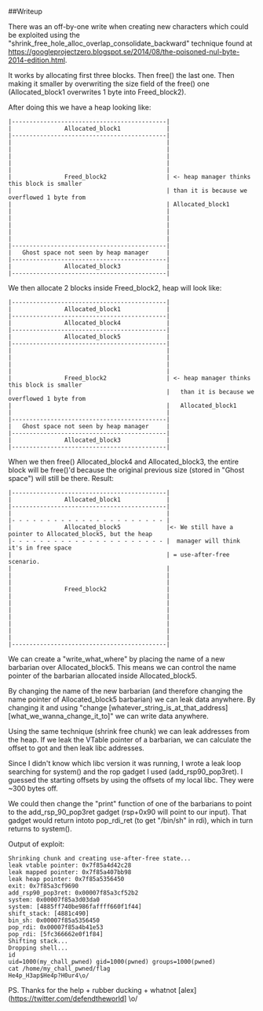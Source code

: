 ##Writeup

There was an off-by-one write when creating new characters which could be exploited using the "shrink_free_hole_alloc_overlap_consolidate_backward" technique found at  https://googleprojectzero.blogspot.se/2014/08/the-poisoned-nul-byte-2014-edition.html.

It works by allocating first three blocks. Then free() the last one. Then making it smaller by overwriting the size field of the free() one (Allocated_block1 overwrites 1 byte into Freed_block2).

After doing this we have a heap looking like:
```
|--------------------------------------------|
|				Allocated_block1			 |
|--------------------------------------------|
|											 |
|											 |
|											 |
|											 |
|											 |
|				Freed_block2				 | <- heap manager thinks this block is smaller 
|											 | than it is because we overflowed 1 byte from 
|											 | Allocated_block1
|											 |
|											 |
|											 |
|											 |
|											 |
|--------------------------------------------|
|	Ghost space not seen by heap manager	 |
|--------------------------------------------|
|				Allocated_block3			 |
|--------------------------------------------|
```
We then allocate 2 blocks inside Freed_block2, heap will look like:
```
|--------------------------------------------|
|				Allocated_block1			 |
|--------------------------------------------|
|				Allocated_block4			 |
|--------------------------------------------|
|				Allocated_block5			 |
|--------------------------------------------|
|											 | 
|											 |
|											 |
|											 |
|				Freed_block2				 | <- heap manager thinks this block is smaller 
|											 |   than it is because we overflowed 1 byte from 
|											 |   Allocated_block1
|											 |
|--------------------------------------------|
|	Ghost space not seen by heap manager	 |
|--------------------------------------------|
|				Allocated_block3			 |
|--------------------------------------------|
```
When we then free() Allocated_block4 and Allocated_block3, the entire block will be free()'d because the original previous size (stored in "Ghost space") will still be there. Result:
```
|--------------------------------------------|
|				Allocated_block1			 |
|--------------------------------------------|
|											 |
|- - - - - - - - - - - - - - - - - - - - - - |
|				Allocated_block5			 |<- We still have a pointer to Allocated_block5, but the heap  
|- - - - - - - - - - - - - - - - - - - - - - |  manager will think it's in free space 
|											 | = use-after-free scenario.
|											 |
|											 |
|											 |
|				Freed_block2				 |
|											 |
|											 |
|											 |
|											 |
|											 |
|											 |
|											 |
|--------------------------------------------|
```

We can create a "write_what_where" by placing the name of a new barbarian over Allocated_block5. This means we can control the name pointer of the barbarian allocated inside Allocated_block5.

By changing the name of the new barbarian (and therefore changing the name pointer of Allocated_block5 barbarian) we can leak data anywhere. By changing it and using "change [whatever_string_is_at_that_address] [what_we_wanna_change_it_to]" we can write data anywhere.

Using the same technique (shrink free chunk) we can leak addresses from the heap. If we leak the VTable pointer of a barbarian, we can calculate the offset to got and then leak libc addresses.

Since I didn't know which libc version it was running, I wrote a leak loop searching for system() and the rop gadget I used (add_rsp90_pop3ret). I guessed the starting offsets by using the offsets of my local libc. They were ~300 bytes off.

We could then change the "print" function of one of the barbarians to point to the add_rsp_90_pop3ret gadget (rsp+0x90 will point to our input). That gadget would return intoto pop_rdi_ret (to get "/bin/sh" in rdi), which in turn returns to system().

Output of exploit:
```
Shrinking chunk and creating use-after-free state...
leak vtable pointer: 0x7f85a4d42c28
leak mapped pointer: 0x7f85a407bb98
leak heap pointer: 0x7f85a5356450
exit: 0x7f85a3cf9690
add_rsp90_pop3ret: 0x00007f85a3cf52b2
system: 0x00007f85a3d03da0
system: [4885ff740be986faffff660f1f44]
shift_stack: [4881c490]
bin_sh: 0x00007f85a5356450
pop_rdi: 0x00007f85a4b41e53
pop_rdi: [5fc366662e0f1f84]
Shifting stack...
Dropping shell...
id
uid=1000(my_chall_pwned) gid=1000(pwned) groups=1000(pwned)
cat /home/my_chall_pwned/flag
He4p_H3ap$He4p?H0ur4\o/
```
PS. Thanks for the help + rubber ducking + whatnot [alex](https://twitter.com/defendtheworld] \o/
